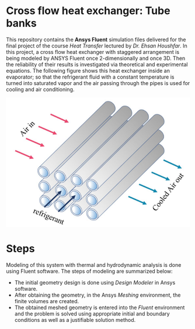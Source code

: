 # Cross flow heat exchanger: Tube banks
This repository contains the **Ansys Fluent** simulation files delivered for the final project of the course *Heat Transfer* lectured by *Dr. Ehsan Houshfar*. In this project, a cross flow heat exchanger with staggered arrangement is being modeled by ANSYS Fluent once 2-dimensionally and once 3D. Then the reliability of their results is investigated via theoretical and experimental equations. The following figure shows this heat exchanger inside an evaporator; so that the refrigerant fluid with a constant temperature is turned into saturated vapor and the air passing through the pipes is used for cooling and air conditioning.


![HX](image.png)


# Steps
Modeling of this system with thermal and hydrodynamic analysis is done using Fluent software. The steps of modeling are summarized below:

- The initial geometry design is done using *Design Modeler* in Ansys software.
- After obtaining the geometry, in the Ansys *Meshing* environment, the finite volumes are created.
- The obtained meshed geometry is entered into the *Fluent* environment and the problem is solved using appropriate initial and boundary conditions as well as a justifiable solution method.